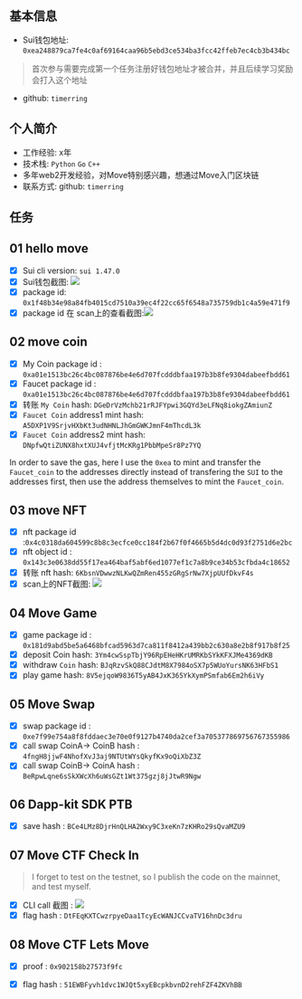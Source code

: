 ## 基本信息
- Sui钱包地址: `0xea248879ca7fe4c0af69164caa96b5ebd3ce534ba3fcc42ffeb7ec4cb3b434bc`
> 首次参与需要完成第一个任务注册好钱包地址才被合并，并且后续学习奖励会打入这个地址
- github: `timerring`

## 个人简介
- 工作经验: x年
- 技术栈: `Python` `Go` `C++`
- 多年web2开发经验，对Move特别感兴趣，想通过Move入门区块链
- 联系方式: github: `timerring` 

## 任务

##   01 hello move  
- [x] Sui cli version: `sui 1.47.0`
- [x] Sui钱包截图: ![](https://cdn.jsdelivr.net/gh/timerring/scratchpad2023/2024/2025-04-16-16-30-26.png)
- [x] package id: `0x1f48b34e98a84fb4015cd7510a39ec4f22cc65f6548a735759db1c4a59e471f9`
- [x] package id 在 scan上的查看截图:![](https://cdn.jsdelivr.net/gh/timerring/scratchpad2023/2024/2025-04-16-16-41-12.png)

##   02 move coin
- [x] My Coin package id : `0xa01e1513bc26c4bc087876be4e6d707fcdddbfaa197b3b8fe9304dabeefbdd61`
- [x] Faucet package id : `0xa01e1513bc26c4bc087876be4e6d707fcdddbfaa197b3b8fe9304dabeefbdd61`
- [x] 转账 `My Coin` hash: `DGeDrVzMchb21rRJFYpwi3GQYd3eLFNq8iokgZAmiunZ`
- [x] `Faucet Coin` address1 mint hash: `A5DXP1V9SrjvHXbKt3udNHNLJhGmGWKJmnF4mThcdL3k`
- [x] `Faucet Coin` address2 mint hash: `DNpfwQtiZUNX8hxtXUJ4vfjtMcKRg1PbbMpeSr8Pz7YQ`

In order to save the gas, here I use the `0xea` to mint and transfer the `Faucet_coin` to the addresses directly instead of transfering the `SUI` to the addresses first, then use the address themselves to mint the `Faucet_coin`.

##   03 move NFT
- [x] nft package id :`0x4c0318da604599c8b8c3ecfce0cc184f2b67f0f4665b5d4dc0d93f2751d6e2bc`
- [x] nft object id : `0x143c3e0638dd55f17ea464baf5abf6ed1077ef1c7a8b9ce34b53cfbda4c18652`
- [x] 转账 nft  hash: `6KbsnVDwwzNLKwQZmRen455zGRgSrNw7XjpUUfDkvF4s`
- [x] scan上的NFT截图: ![](https://cdn.jsdelivr.net/gh/timerring/scratchpad2023/2024/2025-04-17-13-21-18.png)

##   04 Move Game
- [x] game package id : `0x181d9abd5be5a6468bfcad5963d7ca811f8412a439bb2c630a8e2b8f917b8f25`
- [x] deposit Coin hash: `3Ym4cwSspTbjY96RpEHeHKrUMRKbSYkKFXJMe4369dKB`
- [x] withdraw `Coin` hash: `BJqRzvSkQ88CJdtM8X7984oSX7p5WUoYursNK63HFbS1`
- [x] play game hash: `8V5ejqoW9836T5yAB4JxK365YkXymPSmfab6Em2h6iVy`

##   05 Move Swap
- [x] swap package id : `0xe7f99e754a8f8fddaec3e70e0f9127b4740da2cef3a705377869756767355986`
- [x] call swap CoinA-> CoinB  hash : `4fngH8jjwF4NhofXvJ3aj9NTUtWYsQkyfKx9oQiXbZ3Z`
- [x] call swap CoinB-> CoinA  hash : `BeRpwLqne6sSkXWcXh6uWsGZt1Wt375gzj8jJtwR9Ngw`

##   06 Dapp-kit SDK PTB
- [x] save hash : `BCe4LMz8DjrHnQLHA2Wxy9C3xeKn7zKHRo29sQvaMZU9`

##   07 Move CTF Check In
> I forget to test on the testnet, so I publish the code on the mainnet, and test myself.
- [x] CLI call 截图 : ![](https://cdn.jsdelivr.net/gh/timerring/scratchpad2023/2024/2025-04-17-19-45-48.png)
- [x] flag hash : `DtFEqKXTCwzrpyeDaa1TcyEcWANJCCvaTV16hnDc3dru`

##   08 Move CTF Lets Move
- [x] proof : `0x902158b27573f9fc`
- [x] flag hash : `51EWBFyvh1dvc1WJQt5xyEBcpkbvnD2rehFZF4ZKVhBB`

